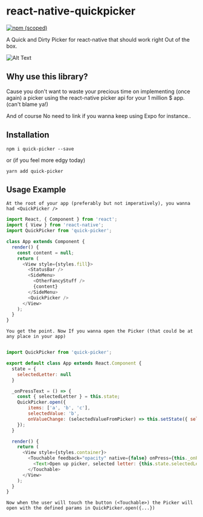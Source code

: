 # react-native-quickpicker

[![npm (scoped)](https://img.shields.io/npm/v/quick-picker.svg)](https://www.npmjs.com/package/quick-picker) 

A Quick and Dirty Picker for react-native that should work right Out of the box.

![Alt Text](https://github.com/Valiums/react-native-quickpicker/blob/master/assets/exemple.gif)

## Why use this library?

Cause you don't want to waste your precious time on implementing (once again) a picker using the 
react-native picker api for your 1 million $ app. (can't blame ya!)

And of course No need to link if you wanna keep using Expo for instance..

## Installation

`npm i quick-picker --save`

or (if you feel more edgy today)

`yarn add quick-picker`

## Usage Example

`At the root of your app (preferably but not imperatively), you wanna had <QuickPicker />`

```js
import React, { Component } from 'react';
import { View } from 'react-native';
import QuickPicker from 'quick-picker';

class App extends Component {
  render() {
    const content = null;
    return (
      <View style={styles.fill}>
        <StatusBar />
        <SideMenu>
          <OtherFancyStuff />  
          {content}
        </SideMenu>
        <QuickPicker />
      </View>
    );
  }
}
```

`You get the point. Now If you wanna open the Picker (that could be at any place in your app)`

```js

import QuickPicker from 'quick-picker';

export default class App extends React.Component {
  state = {
    selectedLetter: null
  }

  _onPressText = () => {
    const { selectedLetter } = this.state;
    QuickPicker.open({ 
        items: ['a', 'b', 'c'], 
        selectedValue: 'b',
        onValueChange: (selectedValueFromPicker) => this.setState({ selectedLetter: selectedValueFromPicker }),
    });
  }

  render() {
    return (
      <View style={styles.container}>
        <Touchable feedback="opacity" native={false} onPress={this._onPressText}>
          <Text>Open up picker, selected letter: {this.state.selectedLetter}</Text>
        </Touchable>
      </View>
    );
  }
}
```

`Now when the user will touch the button (<Touchable>) the Picker will open with the defined params in QuickPicker.open({...})`
